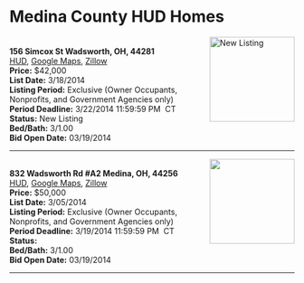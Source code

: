 # Medina County HUD Homes

[<img alt="New Listing" src="https://www.hudhomestore.com/pages/ImageShow.aspx?Case=412-581579" align="right" style="height:150px;">](http://www.hudhomestore.com/Listing/PropertyDetails.aspx?caseNumber=412-581579)  
**156 Simcox St Wadsworth, OH, 44281**  
[HUD](http://www.hudhomestore.com/Listing/PropertyDetails.aspx?caseNumber=412-581579), [Google Maps](http://maps.google.com/maps?q=156+Simcox+St+Wadsworth%2C+OH%2C+44281), [Zillow](http://www.zillow.com/homes/156+Simcox+St+Wadsworth%2C+OH%2C+44281/)  
**Price:** $42,000  
**List Date:** 3/18/2014  
**Listing Period:** Exclusive (Owner Occupants, Nonprofits, and Government Agencies only)  
**Period Deadline:** 3/22/2014 11:59:59 PM  CT  
**Status:** New Listing  
**Bed/Bath:** 3/1.00  
**Bid Open Date:** 03/19/2014

***

[<img alt="" src="https://www.hudhomestore.com/pages/ImageShow.aspx?Case=412-632948" align="right" style="height:150px;">](http://www.hudhomestore.com/Listing/PropertyDetails.aspx?caseNumber=412-632948)  
**832 Wadsworth Rd #A2 Medina, OH, 44256**  
[HUD](http://www.hudhomestore.com/Listing/PropertyDetails.aspx?caseNumber=412-632948), [Google Maps](http://maps.google.com/maps?q=832+Wadsworth+Rd+%23A2+Medina%2C+OH%2C+44256), [Zillow](http://www.zillow.com/homes/832+Wadsworth+Rd+%23A2+Medina%2C+OH%2C+44256/)  
**Price:** $50,000  
**List Date:** 3/05/2014  
**Listing Period:** Exclusive (Owner Occupants, Nonprofits, and Government Agencies only)  
**Period Deadline:** 3/19/2014 11:59:59 PM  CT  
**Status:**   
**Bed/Bath:** 3/1.00  
**Bid Open Date:** 03/19/2014

***

